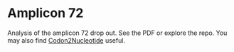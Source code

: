 # Amplicon 72

Analysis of the amplicon 72 drop out. See the PDF or explore the repo. You may also find [Codon2Nucleotide](//codon2nucleotide.theo.io) useful.
